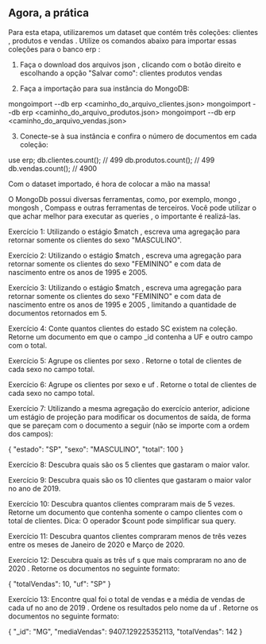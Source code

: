 ## Agora, a prática
Para esta etapa, utilizaremos um dataset que contém três coleções: clientes , produtos e vendas . Utilize os comandos abaixo para importar essas coleções para o banco erp :

1. Faça o download dos arquivos json , clicando com o botão direito e escolhando a opção "Salvar como":
clientes
produtos
vendas

2. Faça a importação para sua instância do MongoDB:

mongoimport --db erp <caminho_do_arquivo_clientes.json>
mongoimport --db erp <caminho_do_arquivo_produtos.json>
mongoimport --db erp <caminho_do_arquivo_vendas.json>

3. Conecte-se à sua instância e confira o número de documentos em cada coleção:

use erp;
db.clientes.count(); // 499
db.produtos.count(); // 499
db.vendas.count(); // 4900

Com o dataset importado, é hora de colocar a mão na massa!

O MongoDb possui diversas ferramentas, como, por exemplo, mongo , mongosh , Compass e outras ferramentas de terceiros. Você pode utilizar o que achar melhor para executar as queries , o importante é realizá-las.

Exercício 1: Utilizando o estágio $match , escreva uma agregação para retornar somente os clientes do sexo "MASCULINO".

Exercício 2: Utilizando o estágio $match , escreva uma agregação para retornar somente os clientes do sexo "FEMININO" e com data de nascimento entre os anos de 1995 e 2005.

Exercício 3: Utilizando o estágio $match , escreva uma agregação para retornar somente os clientes do sexo "FEMININO" e com data de nascimento entre os anos de 1995 e 2005 , limitando a quantidade de documentos retornados em 5.

Exercício 4: Conte quantos clientes do estado SC existem na coleção. Retorne um documento em que o campo _id contenha a UF e outro campo com o total.

Exercício 5: Agrupe os clientes por sexo . Retorne o total de clientes de cada sexo no campo total.

Exercício 6: Agrupe os clientes por sexo e uf . Retorne o total de clientes de cada sexo no campo total.

Exercício 7: Utilizando a mesma agregação do exercício anterior, adicione um estágio de projeção para modificar os documentos de saída, de forma que se pareçam com o documento a seguir (não se importe com a ordem dos campos):

{
  "estado": "SP",
  "sexo": "MASCULINO",
  "total": 100
}

Exercício 8: Descubra quais são os 5 clientes que gastaram o maior valor.

Exercício 9: Descubra quais são os 10 clientes que gastaram o maior valor no ano de 2019.

Exercício 10: Descubra quantos clientes compraram mais de 5 vezes. Retorne um documento que contenha somente o campo clientes com o total de clientes.
Dica: O operador $count pode simplificar sua query.

Exercício 11: Descubra quantos clientes compraram menos de três vezes entre os meses de Janeiro de 2020 e Março de 2020.

Exercício 12: Descubra quais as três uf s que mais compraram no ano de 2020 . Retorne os documentos no seguinte formato:

{
  "totalVendas": 10,
  "uf": "SP"
}

Exercício 13: Encontre qual foi o total de vendas e a média de vendas de cada uf no ano de 2019 . Ordene os resultados pelo nome da uf . Retorne os documentos no seguinte formato:

{
  "_id": "MG",
  "mediaVendas": 9407.129225352113,
  "totalVendas": 142
}